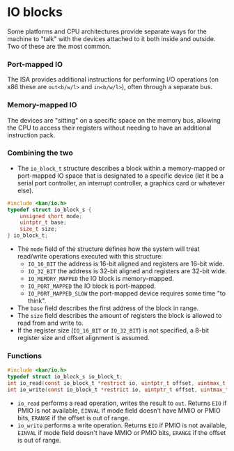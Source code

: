 # IO blocks
Some platforms and CPU architectures provide separate ways for the machine to "talk" with the devices attached to it both inside and outside. Two of these are the most common.

### Port-mapped IO
The ISA provides additional instructions for performing I/O operations (on x86 these are `out<b/w/l>` and `in<b/w/l>`), often through a separate bus.

### Memory-mapped IO
The devices are "sitting" on a specific space on the memory bus, allowing the CPU to access their registers without needing to have an additional instruction pack.

### Combining the two
* The `io_block_t` structure describes a block within a memory-mapped or port-mapped IO space that is designated to a specific device (let it be a serial port controller, an interrupt controller, a graphics card or whatever else).
```c
#include <kan/io.h>
typedef struct io_block_s {
	unsigned short mode;
	uintptr_t base;
	size_t size;
} io_block_t;
```
* The `mode` field of the structure defines how the system will treat read/write operations executed with this structure:
	- `IO_16_BIT` the address is 16-bit aligned and registers are 16-bit wide.
	- `IO_32_BIT` the address is 32-bit aligned and registers are 32-bit wide.
	- `IO_MEMORY_MAPPED` the IO block is memory-mapped.
	- `IO_PORT_MAPPED` the IO block is port-mapped.
	- `IO_PORT_MAPPED_SLOW` the port-mapped device requires some time "to think".
* The `base` field describes the first address of the block in range.
* The `size` field describes the amount of registers the block is allowed to read from and write to.
* If the register size (`IO_16_BIT` or `IO_32_BIT`) is not specified, a 8-bit register size and offset alignment is assumed.

### Functions
```c
#include <kan/io.h>
typedef struct io_block_s io_block_t;
int io_read(const io_block_t *restrict io, uintptr_t offset, uintmax_t *restrict out);
int io_write(const io_block_t *restrict io, uintptr_t offset, uintmax_t value);
```
* `io_read` performs a read operation, writes the result to `out`. Returns `EIO` if PMIO is not available, `EINVAL` if mode field doesn't have MMIO or PMIO bits, `ERANGE` if the offset is out of range.
* `io_write` performs a write operation. Returns `EIO` if PMIO is not available, `EINVAL` if mode field doesn't have MMIO or PMIO bits, `ERANGE` if the offset is out of range.



